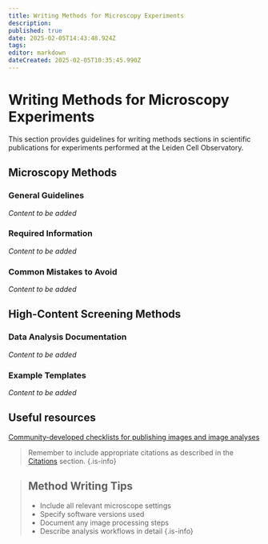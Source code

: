 ```yaml
---
title: Writing Methods for Microscopy Experiments
description: 
published: true
date: 2025-02-05T14:43:48.924Z
tags: 
editor: markdown
dateCreated: 2025-02-05T10:35:45.990Z
---
```


# Writing Methods for Microscopy Experiments

This section provides guidelines for writing methods sections in scientific publications for experiments performed at the Leiden Cell Observatory.

## Microscopy Methods

### General Guidelines
*Content to be added*

### Required Information
*Content to be added*

### Common Mistakes to Avoid
*Content to be added*

## High-Content Screening Methods

### Data Analysis Documentation
*Content to be added*

### Example Templates
*Content to be added*

## Useful resources
[Community-developed checklists for publishing images and image analyses](https://quarep-limi.github.io/WG12_checklists_for_image_publishing/intro.html)

> Remember to include appropriate citations as described in the [Citations](citing.qmd) section.
{.is-info}

> ## Method Writing Tips
> - Include all relevant microscope settings
> - Specify software versions used
> - Document any image processing steps
> - Describe analysis workflows in detail
{.is-info}